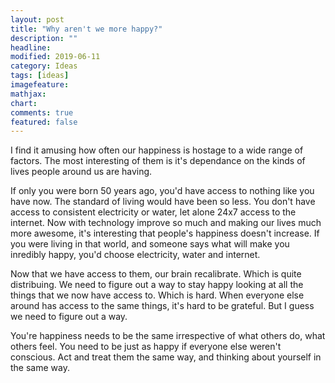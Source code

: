 ```yaml
---
layout: post
title: "Why aren't we more happy?"
description: ""
headline: 
modified: 2019-06-11
category: Ideas
tags: [ideas]
imagefeature: 
mathjax: 
chart: 
comments: true
featured: false
---
```


I find it amusing how often our happiness is hostage to a wide range of factors. The most interesting of them is it's dependance on the kinds of lives people around us are having. 

If only you were born 50 years ago, you'd have access to nothing like you have now. The standard of living would have been so less. You don't have access to consistent electricity or water, let alone 24x7 access to the internet. Now with technology improve so much and making our lives much more awesome, it's interesting that people's happiness doesn't increase. If you were living in that world, and someone says what will make you inredibly happy, you'd choose electricity, water and internet.

Now that we have access to them, our brain recalibrate. Which is quite distribuing. We need to figure out a way to stay happy looking at all the things that we now have access to. Which is hard. When everyone else around has access to the same things, it's hard to be grateful. But I guess we need to figure out a way. 

You're happiness needs to be the same irrespective of what others do, what others feel. You need to be just as happy if everyone else weren't conscious. Act and treat them the same way, and thinking about yourself in the same way.